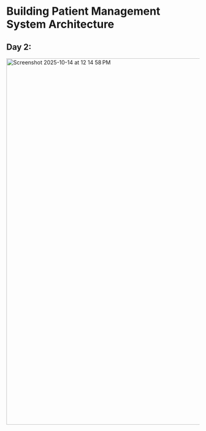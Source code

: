 # Building Patient Management System Architecture
## Day 2:

<img width="1470" height="956" alt="Screenshot 2025-10-14 at 12 14 58 PM" src="https://github.com/user-attachments/assets/91ce419a-fd7f-4846-b156-88d60ff0e432" />


